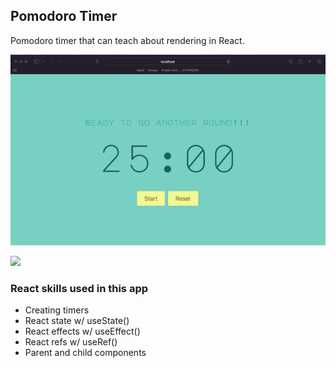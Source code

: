 ## Pomodoro Timer

Pomodoro timer that can teach about rendering in React.

[![](https://github.com/andreynho2006/pomodoro/blob/main/src/video/video.gif)](video)

[![](https://scotch-res.cloudinary.com/video/upload/vs_50,dl_200,e_loop/v1592352063/03_-_browser_tabs_rshfqe.gif)](https://learn.chrisoncode.io/courses/10-react-apps-series-a/348622-03-highlight-tabs/992072-00-browser-tabs-preview)

### React skills used in this app

- Creating timers
- React state w/ useState()
- React effects w/ useEffect()
- React refs w/ useRef()
- Parent and child components
